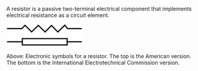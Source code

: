 A resistor is a passive two-terminal electrical component that implements electrical resistance as a circuit element.

![resistor](/6002/resistor.svg)

Above: Electronic symbols for a resistor. The top is the American version. The bottom is the International Electrotechnical Commission version.